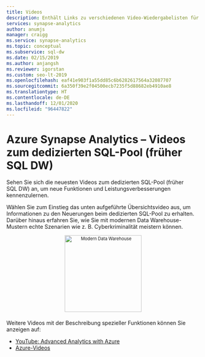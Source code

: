 ```yaml
---
title: Videos
description: Enthält Links zu verschiedenen Video-Wiedergabelisten für Azure Synapse Analytics.
services: synapse-analytics
author: anumjs
manager: craigg
ms.service: synapse-analytics
ms.topic: conceptual
ms.subservice: sql-dw
ms.date: 02/15/2019
ms.author: anjangsh
ms.reviewer: igorstan
ms.custom: seo-lt-2019
ms.openlocfilehash: eaf41e903f1a55dd85c6b6282617564a32087707
ms.sourcegitcommit: 6a350f39e2f04500ecb7235f5d88682eb4910ae8
ms.translationtype: HT
ms.contentlocale: de-DE
ms.lasthandoff: 12/01/2020
ms.locfileid: "96447822"
---
```

# <a name="azure-synapse-analytics---dedicated-sql-pool--formerly-sql-dw-videos"></a>Azure Synapse Analytics – Videos zum dedizierten SQL-Pool (früher SQL DW)

Sehen Sie sich die neuesten Videos zum dedizierten SQL-Pool (früher SQL DW) an, um neue Funktionen und Leistungsverbesserungen kennenzulernen. 

Wählen Sie zum Einstieg das unten aufgeführte Übersichtsvideo aus, um Informationen zu den Neuerungen beim dedizierten SQL-Pool zu erhalten. Darüber hinaus erfahren Sie, wie Sie mit modernen Data Warehouse-Mustern echte Szenarien wie z. B. Cyberkriminalität meistern können.
</br>

<a href="https://www.youtube.com/watch?v=7MDCWgxPnVY&list=PLXtHYVsvn_b_v4EKljH6dGo9qJ7JjItWL&index=2">
  <div style="width:image width px; font-size:80%; text-align:center;">        
      <img src="./media/sql-data-warehouse-videos/modern-data-warehouse-overview.png" alt="Modern Data Warehouse" height="200px" style="padding-bottom:0.5em;">
  </div>
</a>

Weitere Videos mit der Beschreibung spezieller Funktionen können Sie anzeigen auf: 
- [YouTube: Advanced Analytics with Azure](https://www.youtube.com/playlist?list=PLLasX02E8BPClOvjNV9bXk3LUuf3nQiS2)
- [Azure-Videos](https://azure.microsoft.com/resources/videos/index/?services=sql-data-warehouse)


